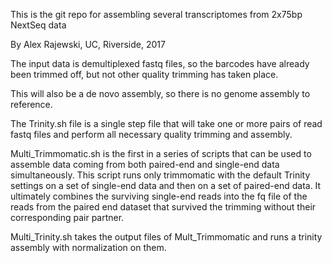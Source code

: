 This is the git repo for assembling several transcriptomes from 2x75bp NextSeq data

By Alex Rajewski, UC, Riverside, 2017

The input data is demultiplexed fastq files, so the barcodes have already been trimmed off, but not other quality trimming has taken place.

This will also be a de novo assembly, so there is no genome assembly to reference.

The Trinity.sh file is a single step file that will take one or more pairs of read fastq files and perform all necessary quality trimming and assembly. 

Multi_Trimmomatic.sh is the first in a series of scripts that can be used to assemble data coming from both paired-end and single-end data simultaneously. This script runs only trimmomatic with the default Trinity settings on a set of single-end data and then on a set of paired-end data. It ultimately combines the surviving single-end reads into the fq file of the reads from the paired end dataset that survived the trimming without their corresponding pair partner.

Multi_Trinity.sh takes the output files of Mult_Trimmomatic and runs a trinity assembly with normalization on them.